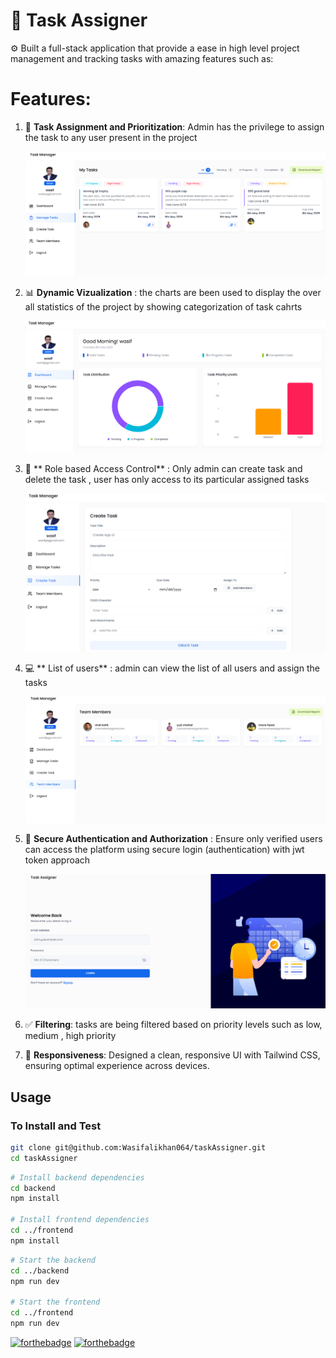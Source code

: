 #  📅 Task Assigner

⚙️ Built a full-stack  application that provide a ease in high level project management and tracking tasks with amazing features such as:

# Features:

1.  📝 **Task Assignment and Prioritization**: 
           Admin has the privilege to assign the task to any user present in the project

      ![Image](https://github.com/Wasifalikhan064/taskAssigner/blob/main/frontend/public/alltasks.PNG "Image")

   
2. 📊  **Dynamic Vizualization** :
          the charts are been used to display the over all statistics of the project by showing categorization of task cahrts

    ![Image](https://github.com/Wasifalikhan064/taskAssigner/blob/main/frontend/public/dashboard.PNG "Image")


3. 👨  ** Role based Access Control** :
           Only admin can create task and delete the task , user has only access to its particular assigned tasks

     ![Image](https://github.com/Wasifalikhan064/taskAssigner/blob/main/frontend/public/createTask.PNG "Image")

4. 💻 ** List of users** :
          admin can view the list of all users and assign the tasks

    ![Image](https://github.com/Wasifalikhan064/taskAssigner/blob/main/frontend/public/team.PNG "Image")


5.   🔐  **Secure Authentication and Authorization**  :
           Ensure only verified users can access the platform using secure login (authentication) with jwt token approach

       ![Image](https://github.com/Wasifalikhan064/taskAssigner/blob/main/frontend/public/login.PNG "Image")

6.  ✅  **Filtering**:
    tasks are being filtered based on priority levels such as low, medium , high priority

7. 🎨  **Responsiveness**:
     Designed a clean, responsive UI with Tailwind CSS, ensuring optimal experience across devices.


   
## Usage

### To Install and Test

```bash
git clone git@github.com:Wasifalikhan064/taskAssigner.git
cd taskAssigner
```

```bash
# Install backend dependencies
cd backend
npm install

# Install frontend dependencies
cd ../frontend
npm install

```

```bash
# Start the backend
cd ../backend
npm run dev

# Start the frontend
cd ../frontend
npm run dev

```

[![forthebadge](https://forthebadge.com/images/badges/built-with-love.svg)](https://forthebadge.com) [![forthebadge](https://forthebadge.com/images/badges/made-with-javascript.svg)](https://forthebadge.com)

   
      
   
